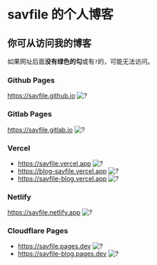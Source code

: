 # savfile 的个人博客
## 你可从访问我的博客
如果网址后面**没有绿色的勾**或有`?`的，可能无法访问。
### Github Pages
https://savfile.github.io ![?](https://savfile.github.io/ok.svg)

### Gitlab Pages
https://savfile.gitlab.io ![?](https://savfile.gitlab.io/ok.svg)


### Vercel
- https://savfile.vercel.app ![?](https://savfile.vercel.app/ok.svg)
- https://blog-savfile.vercel.app ![?](https://blog-savfile.vercel.app/ok.svg)
- https://savfile-blog.vercel.app ![?](https://savfile-blog.vercel.app/ok.svg)

### Netlify
https://savfile.netlify.app ![?](https://savfile.netlify.app/ok.svg)

<!--
### Bitbucket Cloud
https://savfile.bitbucket.io ![?](https://savfile.bitbucket.io/ok.svg)
-->

### Cloudflare Pages
- https://savfile.pages.dev ![?](https://savfile.pages.dev/ok.svg)
- https://savfile-blog.pages.dev ![?](https://savfile-blog.pages.dev/ok.svg)

<!--
### Gitee Pages
https://savfile.gitee.io ![?](https://savfile.gitee.io/ok.svg)
-->
